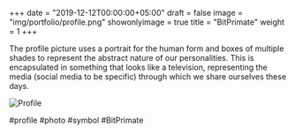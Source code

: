 +++
date = "2019-12-12T00:00:00+05:00"
draft = false
image = "img/portfolio/profile.png"
showonlyimage = true
title = "BitPrimate"
weight = 1
+++

The profile picture uses a portrait for the human form and boxes of multiple shades to represent the abstract nature of our personalities. This is encapsulated in something that looks like a television, representing the media (social media to be specific) through which we share ourselves these days.

<!--more-->

![Profile](/img/portfolio/profile.png)

#profile #photo #symbol #BitPrimate
